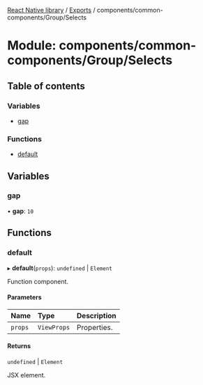 [React Native library](../index.md) / [Exports](../modules.md) / components/common-components/Group/Selects

# Module: components/common-components/Group/Selects

## Table of contents

### Variables

- [gap](components_common_components_Group_Selects.md#gap)

### Functions

- [default](components_common_components_Group_Selects.md#default)

## Variables

### gap

• **gap**: ``10``

## Functions

### default

▸ **default**(`props`): `undefined` \| `Element`

Function component.

#### Parameters

| Name | Type | Description |
| :------ | :------ | :------ |
| `props` | `ViewProps` | Properties. |

#### Returns

`undefined` \| `Element`

JSX element.
